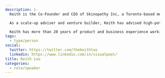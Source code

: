 ```yaml
---
description: |-
  Keith is the Co-Founder and CEO of Skinopathy Inc, a Toronto-based medical technology startup using Artificial Intelligence, automation, and standardized health data to revolutionize how we practice medicine in Canada and abroad.

  As a scale-up adviser and venture builder, Keith has advised high-potential, high-scale businesses on their technology, revenue, and go-to-market strategies. He is heavily involved in the Canadian tech start-up community, and mentors, consults, and advises out of several incubators and accelerators in the GTA.

  Keith has more than 20 years of product and business experience working with firms such as Apple, Logitech, HP, IBM, Microsoft, and others, and is co-founder and Chief Executive Officer of Skinopathy, Canada’s Digital Health Platform for all things skin. Keith is also an instructor at the Schulich School of Business, York University on entrepreneurship and data & AI strategies.
tags:
  - type/person
social:
  twitter: https://twitter.com/thekeithloo
  linkedin: https://www.linkedin.com/in/visualpoet/
title: Keith Loo
categories:
  - role/speaker
---
```

